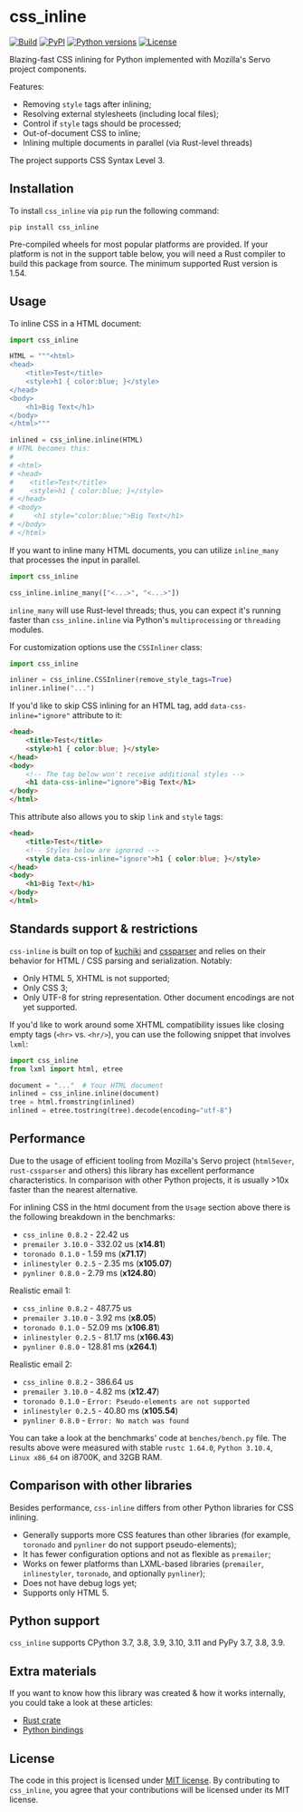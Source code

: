 # css_inline

[![Build](https://github.com/Stranger6667/css-inline/workflows/ci/badge.svg)](https://github.com/Stranger6667/css_inline/actions)
[![PyPI](https://img.shields.io/pypi/v/css_inline.svg)](https://pypi.org/project/css_inline/)
[![Python versions](https://img.shields.io/pypi/pyversions/css_inline.svg)](https://pypi.org/project/css_inline/)
[![License](https://img.shields.io/pypi/l/css_inline.svg)](https://opensource.org/licenses/MIT)

Blazing-fast CSS inlining for Python implemented with Mozilla's Servo project components.

Features:

- Removing `style` tags after inlining;
- Resolving external stylesheets (including local files);
- Control if `style` tags should be processed;
- Out-of-document CSS to inline;
- Inlining multiple documents in parallel (via Rust-level threads)

The project supports CSS Syntax Level 3.

## Installation

To install `css_inline` via `pip` run the following command:

```
pip install css_inline
```

Pre-compiled wheels for most popular platforms are provided. If your platform is not in the support table below, you will need
a Rust compiler to build this package from source. The minimum supported Rust version is 1.54.

## Usage

To inline CSS in a HTML document:

```python
import css_inline

HTML = """<html>
<head>
    <title>Test</title>
    <style>h1 { color:blue; }</style>
</head>
<body>
    <h1>Big Text</h1>
</body>
</html>"""

inlined = css_inline.inline(HTML)
# HTML becomes this:
#
# <html>
# <head>
#    <title>Test</title>
#    <style>h1 { color:blue; }</style>
# </head>
# <body>
#     <h1 style="color:blue;">Big Text</h1>
# </body>
# </html>
```

If you want to inline many HTML documents, you can utilize `inline_many` that processes the input in parallel.

```python
import css_inline

css_inline.inline_many(["<...>", "<...>"])
```

`inline_many` will use Rust-level threads; thus, you can expect it's running faster than `css_inline.inline` via Python's `multiprocessing` or `threading` modules.

For customization options use the `CSSInliner` class:

```python
import css_inline

inliner = css_inline.CSSInliner(remove_style_tags=True)
inliner.inline("...")
```

If you'd like to skip CSS inlining for an HTML tag, add `data-css-inline="ignore"` attribute to it:

```html
<head>
    <title>Test</title>
    <style>h1 { color:blue; }</style>
</head>
<body>
    <!-- The tag below won't receive additional styles -->
    <h1 data-css-inline="ignore">Big Text</h1>
</body>
</html>
```

This attribute also allows you to skip `link` and `style` tags:

```html
<head>
    <title>Test</title>
    <!-- Styles below are ignored -->
    <style data-css-inline="ignore">h1 { color:blue; }</style>
</head>
<body>
    <h1>Big Text</h1>
</body>
</html>
```

## Standards support & restrictions

`css-inline` is built on top of [kuchiki](https://crates.io/crates/kuchiki) and [cssparser](https://crates.io/crates/cssparser) and relies on their behavior for HTML / CSS parsing and serialization.
Notably:

- Only HTML 5, XHTML is not supported;
- Only CSS 3;
- Only UTF-8 for string representation. Other document encodings are not yet supported.

If you'd like to work around some XHTML compatibility issues like closing empty tags (`<hr>` vs. `<hr/>`), you can use the following snippet that involves `lxml`:

```python
import css_inline
from lxml import html, etree

document = "..."  # Your HTML document
inlined = css_inline.inline(document)
tree = html.fromstring(inlined)
inlined = etree.tostring(tree).decode(encoding="utf-8")
```

## Performance

Due to the usage of efficient tooling from Mozilla's Servo project (`html5ever`, `rust-cssparser` and others) this
library has excellent performance characteristics. In comparison with other Python projects, it is usually >10x faster than the nearest alternative.

For inlining CSS in the html document from the `Usage` section above there is the following breakdown in the benchmarks:

- `css_inline 0.8.2` - 22.42 us
- `premailer 3.10.0` - 332.02 us (**x14.81**)
- `toronado 0.1.0` - 1.59 ms (**x71.17**)
- `inlinestyler 0.2.5` - 2.35 ms (**x105.07**)
- `pynliner 0.8.0` - 2.79 ms (**x124.80**)

Realistic email 1:

- `css_inline 0.8.2` - 487.75 us
- `premailer 3.10.0` - 3.92 ms (**x8.05**)
- `toronado 0.1.0` - 52.09 ms (**x106.81**)
- `inlinestyler 0.2.5` - 81.17 ms (**x166.43**)
- `pynliner 0.8.0` - 128.81 ms (**x264.1**)

Realistic email 2:

- `css_inline 0.8.2` - 386.64 us
- `premailer 3.10.0` - 4.82 ms (**x12.47**)
- `toronado 0.1.0` - `Error: Pseudo-elements are not supported`
- `inlinestyler 0.2.5` - 40.80 ms (**x105.54**)
- `pynliner 0.8.0` - `Error: No match was found`

You can take a look at the benchmarks' code at `benches/bench.py` file.
The results above were measured with stable `rustc 1.64.0`, `Python 3.10.4`, `Linux x86_64` on i8700K, and 32GB RAM.

## Comparison with other libraries

Besides performance, `css-inline` differs from other Python libraries for CSS inlining.

- Generally supports more CSS features than other libraries (for example, `toronado` and `pynliner` do not support pseudo-elements);
- It has fewer configuration options and not as flexible as `premailer`;
- Works on fewer platforms than LXML-based libraries (`premailer`, `inlinestyler`, `toronado`, and optionally `pynliner`);
- Does not have debug logs yet;
- Supports only HTML 5.

## Python support

`css_inline` supports CPython 3.7, 3.8, 3.9, 3.10, 3.11 and PyPy 3.7, 3.8, 3.9. 

## Extra materials

If you want to know how this library was created & how it works internally, you could take a look at these articles:

- [Rust crate](https://dygalo.dev/blog/rust-for-a-pythonista-2/)
- [Python bindings](https://dygalo.dev/blog/rust-for-a-pythonista-3/)

## License

The code in this project is licensed under [MIT license](https://opensource.org/licenses/MIT).
By contributing to `css_inline`, you agree that your contributions
will be licensed under its MIT license.
